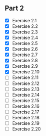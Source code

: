 ## Part 2

- [x] Exercise 2.1
- [x] Exercise 2.2
- [x] Exercise 2.3
- [x] Exercise 2.4
- [x] Exercise 2.5
- [x] Exercise 2.6
- [x] Exercise 2.7
- [x] Exercise 2.8
- [x] Exercise 2.9
- [x] Exercise 2.10
- [ ] Exercise 2.11
- [ ] Exercise 2.12
- [ ] Exercise 2.13
- [ ] Exercise 2.14
- [ ] Exercise 2.15
- [ ] Exercise 2.16
- [ ] Exercise 2.17
- [ ] Exercise 2.18
- [ ] Exercise 2.19
- [ ] Exercise 2.20
